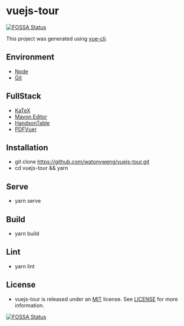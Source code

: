 # vuejs-tour
[![FOSSA Status](https://app.fossa.io/api/projects/git%2Bgithub.com%2Fwatonyweng%2Fvuejs-tour.svg?type=shield)](https://app.fossa.io/projects/git%2Bgithub.com%2Fwatonyweng%2Fvuejs-tour?ref=badge_shield)


This project was generated using [vue-cli](https://github.com/vuejs/vue-cli).

## Environment

- [Node](https://nodejs.org/en)
- [Git](https://git-scm.com)

## FullStack

- [KaTeX](https://github.com/KaTeX/KaTeX)
- [Mavon Editor](https://github.com/hinesboy/mavonEditor)
- [HandsonTable](https://github.com/handsontable/handsontable)
- [PDFVuer](https://github.com/arkokoley/pdfvuer)

## Installation

- git clone https://github.com/watonyweng/vuejs-tour.git
- cd vuejs-tour && yarn

## Serve

- yarn serve

## Build

- yarn build

## Lint

- yarn lint

## License

- vuejs-tour is released under an [MIT](https://opensource.org/licenses/MIT) license. See [LICENSE](https://github.com/watonyweng/vuejs-tour/tree/master/LICENSE) for more information.

[![FOSSA Status](https://app.fossa.io/api/projects/git%2Bgithub.com%2Fwatonyweng%2Fvuejs-tour.svg?type=large)](https://app.fossa.io/projects/git%2Bgithub.com%2Fwatonyweng%2Fvuejs-tour?ref=badge_large)